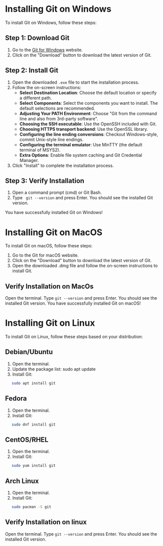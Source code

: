 # Installing Git on Windows

To install Git on Windows, follow these steps:

## Step 1: Download Git

1. Go to the [Git for Windows](https://gitforwindows.org/) website.
2. Click on the "Download" button to download the latest version of Git.

## Step 2: Install Git

1. Open the downloaded `.exe` file to start the installation process.
2. Follow the on-screen instructions:
   - **Select Destination Location**: Choose the default location or specify a different path.
   - **Select Components**: Select the components you want to install. The default selections are recommended.
   - **Adjusting Your PATH Environment**: Choose "Git from the command line and also from 3rd-party software".
   - **Choosing the SSH executable**: Use the OpenSSH included with Git.
   - **Choosing HTTPS transport backend**: Use the OpenSSL library.
   - **Configuring the line ending conversions**: Checkout Windows-style, commit Unix-style line endings.
   - **Configuring the terminal emulator**: Use MinTTY (the default terminal of MSYS2).
   - **Extra Options**: Enable file system caching and Git Credential Manager.
3. Click "Install" to complete the installation process.

## Step 3: Verify Installation

1. Open a command prompt (cmd) or Git Bash.
2. Type ``` git --version``` and press Enter. You should see the installed Git version.

You have successfully installed Git on Windows!


# Installing Git on MacOS

To install Git on macOS, follow these steps:

1. Go to the Git for macOS website.
2. Click on the "Download" button to download the latest version of Git.
3. Open the downloaded .dmg file and follow the on-screen instructions to install Git.

## Verify Installation on MacOs
Open the terminal.
Type ``` git --version ``` and press Enter. You should see the installed Git version.
You have successfully installed Git on macOS!

# Installing Git on Linux

To install Git on Linux, follow these steps based on your distribution:

## Debian/Ubuntu
1. Open the terminal.
2. Update the package list: sudo apt update
3. Install Git:
```sh
   sudo apt install git
```
## Fedora
1. Open the terminal.
2. Install Git:
```sh
   sudo dnf install git
```
## CentOS/RHEL
1. Open the terminal.
2. Install Git:
```sh
   sudo yum install git
```
## Arch Linux
1. Open the terminal.
2. Install Git:
```sh
   sudo pacman -S git
```
## Verify Installation on linux
Open the terminal.
Type ``` git --version ``` and press Enter. You should see the installed Git version.
